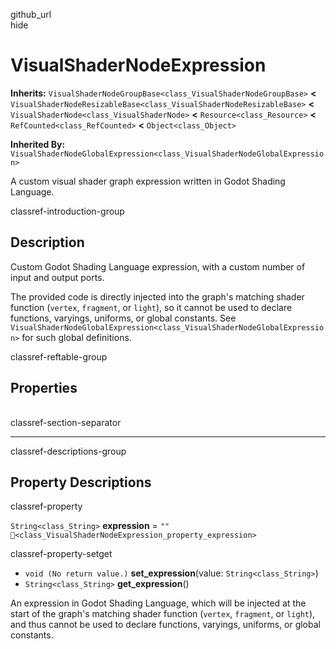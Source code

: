 github\_url  
hide

# VisualShaderNodeExpression

**Inherits:**
`VisualShaderNodeGroupBase<class_VisualShaderNodeGroupBase>` **&lt;**
`VisualShaderNodeResizableBase<class_VisualShaderNodeResizableBase>`
**&lt;** `VisualShaderNode<class_VisualShaderNode>` **&lt;**
`Resource<class_Resource>` **&lt;** `RefCounted<class_RefCounted>`
**&lt;** `Object<class_Object>`

**Inherited By:**
`VisualShaderNodeGlobalExpression<class_VisualShaderNodeGlobalExpression>`

A custom visual shader graph expression written in Godot Shading
Language.

classref-introduction-group

## Description

Custom Godot Shading Language expression, with a custom number of input
and output ports.

The provided code is directly injected into the graph's matching shader
function (`vertex`, `fragment`, or `light`), so it cannot be used to
declare functions, varyings, uniforms, or global constants. See
`VisualShaderNodeGlobalExpression<class_VisualShaderNodeGlobalExpression>`
for such global definitions.

classref-reftable-group

## Properties

<table>
<tbody>
<tr>
</tr>
</tbody>
</table>

classref-section-separator

------------------------------------------------------------------------

classref-descriptions-group

## Property Descriptions

classref-property

`String<class_String>` **expression** = `""`
`🔗<class_VisualShaderNodeExpression_property_expression>`

classref-property-setget

-   `void (No return value.)` **set\_expression**(value:
    `String<class_String>`)
-   `String<class_String>` **get\_expression**()

An expression in Godot Shading Language, which will be injected at the
start of the graph's matching shader function (`vertex`, `fragment`, or
`light`), and thus cannot be used to declare functions, varyings,
uniforms, or global constants.
